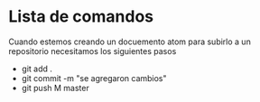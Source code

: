 # Lista de comandos 

Cuando estemos creando un docuemento atom para subirlo a un repositorio necesitamos los siguientes pasos

* git add .
* git commit -m "se agregaron cambios"
* git push M master 
